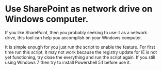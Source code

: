 # Use SharePoint as network drive on Windows computer.

If you like SharePoint, then you probably seeking to use it as a network drive, this tool can help you accomplish on your Windows computer.

It is simple enough for you just run the script to enable the feature. For first time run this script, it may not work because the registry update for IE is not yet functioning, try close the everything and run the script again.  If you still using Windows 7 then try to install Powershell 5.1 before use it.

